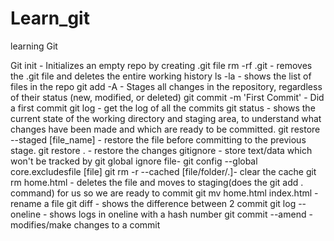 # Learn_git
learning Git

Git init - Initializes an empty repo by creating .git file
rm -rf .git - removes the .git file and deletes the entire working history
ls -la - shows the list of files in the repo
git add -A - Stages all changes in the repository, regardless of their status (new, modified, or deleted)
git commit -m 'First Commit' - Did a first commit 
git log - get the log of all the commits
git status - shows the current state of the working directory and staging area, to understand what changes have been made and which are ready to be committed.
git restore --staged [file_name] - restore the file before committing to the previous stage.
git restore . - restore the changes
gitignore - store text/data which won't be tracked by git
global ignore file- git config --global core.excludesfile [file]
git rm -r --cached [file/folder/.]- clear the cache
git rm home.html - deletes the file and moves to staging(does the git add . command) for us so we are ready to commit
git mv home.html index.html - rename a file
git diff - shows the difference between 2 commit
git log --oneline - shows logs in oneline with a hash number
git commit --amend - modifies/make changes to a commit